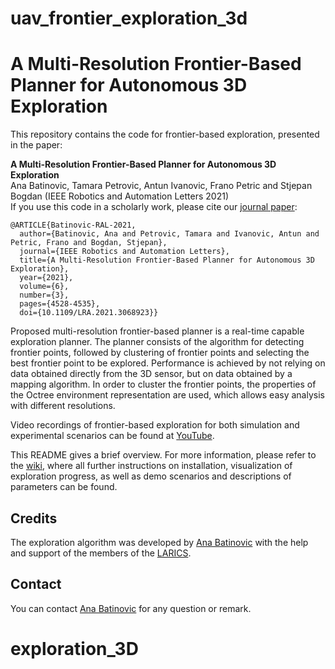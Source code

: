 # uav_frontier_exploration_3d

# A Multi-Resolution Frontier-Based Planner for Autonomous 3D Exploration

This repository contains the code for frontier-based exploration, presented in the paper:

**A Multi-Resolution Frontier-Based Planner for Autonomous 3D Exploration**\
Ana Batinovic, Tamara Petrovic, Antun Ivanovic, Frano Petric and Stjepan Bogdan (IEEE Robotics and Automation Letters 2021)\
If you use this code in a scholarly work, please cite our [journal paper](https://ieeexplore.ieee.org/document/9387089):

```
@ARTICLE{Batinovic-RAL-2021,
  author={Batinovic, Ana and Petrovic, Tamara and Ivanovic, Antun and Petric, Frano and Bogdan, Stjepan},
  journal={IEEE Robotics and Automation Letters}, 
  title={A Multi-Resolution Frontier-Based Planner for Autonomous 3D Exploration}, 
  year={2021},
  volume={6},
  number={3},
  pages={4528-4535},
  doi={10.1109/LRA.2021.3068923}}
```


Proposed multi-resolution frontier-based planner is a real-time capable exploration planner.
The planner consists of the algorithm for detecting frontier points, followed by clustering of frontier points and selecting the best
frontier point to be explored. Performance is achieved by not relying on data obtained directly 
from the 3D sensor, but on data obtained by a mapping algorithm. In order to cluster the frontier points,
the properties of the Octree environment representation are used, which allows easy analysis with
different resolutions. 

Video recordings of frontier-based exploration for both simulation and experimental scenarios can be found at [YouTube](https://www.youtube.com/playlist?list=PLC0C6uwoEQ8a88D6cKfa81Hfo_s_qVZxf).

This README gives a brief overview. For more information, please refer to the [wiki](https://github.com/larics/uav_frontier_exploration_3d/wiki), where all further instructions on installation, visualization of exploration progress, as well as demo scenarios and descriptions of parameters can be found.

## Credits

The exploration algorithm was developed by [Ana Batinovic](mailto:ana.batinovic@fer.hr) 
with the help and support of the members of the [LARICS](https://larics.fer.hr/).

## Contact

You can contact [Ana Batinovic](mailto:ana.batinovic@fer.hr) for any question or remark. 

# exploration_3D
